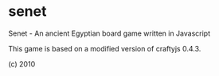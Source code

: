 # senet
Senet - An ancient Egyptian board game written in Javascript

This game is based on a modified version of craftyjs 0.4.3.

(c) 2010
